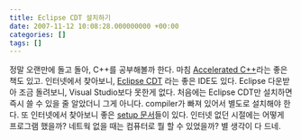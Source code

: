 ```yaml
---
title: Eclipse CDT 설치하기
date: 2007-11-12 10:08:28.000000000 +00:00
categories: []
tags: []
---
```

<p>정말 오랜만에 돌고 돌아, C++를 공부해볼까 한다. 마침 <a href="http://www.acceleratedcpp.com/">Accelerated C++</a>라는 좋은 책도 있고. 인터넷에서 찾아보니, <a href="http://www.eclipse.org/cdt">Eclipse CDT</a> 라는 좋은 IDE도 있다. Eclipse 다운받아 조금 돌려보니, Visual Studio보다 못한게 없다. 처음에는 Eclipse CDT만 설치하면 즉시 쓸 수 있을 줄 알았더니 그게 아니다. compiler가 빠져 있어서 별도로 설치해야 한다. 또 인터넷에서 찾아보니 좋은 <a href="http://max.berger.name/howto/cdt/ar01s03.jsp">setup 문서</a>들이 있다. 인터넷 없던 시절에는 어떻게 프로그램 했을까? 네트웍 없을 때는 컴퓨터로 뭘 할 수 있었을까? 별 생각이 다 드네.</p>
